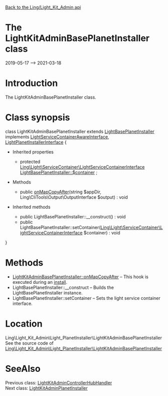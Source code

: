 [Back to the Ling/Light_Kit_Admin api](https://github.com/lingtalfi/Light_Kit_Admin/blob/master/doc/api/Ling/Light_Kit_Admin.md)



The LightKitAdminBasePlanetInstaller class
================
2019-05-17 --> 2021-03-18






Introduction
============

The LightKitAdminBasePlanetInstaller class.



Class synopsis
==============


class <span class="pl-k">LightKitAdminBasePlanetInstaller</span> extends [LightBasePlanetInstaller](https://github.com/lingtalfi/Light_PlanetInstaller/blob/master/doc/api/Ling/Light_PlanetInstaller/PlanetInstaller/LightBasePlanetInstaller.md) implements [LightServiceContainerAwareInterface](https://github.com/lingtalfi/Light/blob/master/doc/api/Ling/Light/ServiceContainer/LightServiceContainerAwareInterface.md), [LightPlanetInstallerInterface](https://github.com/lingtalfi/Light_PlanetInstaller/blob/master/doc/api/Ling/Light_PlanetInstaller/PlanetInstaller/LightPlanetInstallerInterface.md) {

- Inherited properties
    - protected [Ling\Light\ServiceContainer\LightServiceContainerInterface](https://github.com/lingtalfi/Light/blob/master/doc/api/Ling/Light/ServiceContainer/LightServiceContainerInterface.md) [LightBasePlanetInstaller::$container](#property-container) ;

- Methods
    - public [onMapCopyAfter](https://github.com/lingtalfi/Light_Kit_Admin/blob/master/doc/api/Ling/Light_Kit_Admin/Light_PlanetInstaller/LightKitAdminBasePlanetInstaller/onMapCopyAfter.md)(string $appDir, Ling\CliTools\Output\OutputInterface $output) : void

- Inherited methods
    - public LightBasePlanetInstaller::__construct() : void
    - public LightBasePlanetInstaller::setContainer([Ling\Light\ServiceContainer\LightServiceContainerInterface](https://github.com/lingtalfi/Light/blob/master/doc/api/Ling/Light/ServiceContainer/LightServiceContainerInterface.md) $container) : void

}






Methods
==============

- [LightKitAdminBasePlanetInstaller::onMapCopyAfter](https://github.com/lingtalfi/Light_Kit_Admin/blob/master/doc/api/Ling/Light_Kit_Admin/Light_PlanetInstaller/LightKitAdminBasePlanetInstaller/onMapCopyAfter.md) &ndash; This hook is executed during an [install](https://github.com/lingtalfi/TheBar/blob/master/discussions/import-install.md#summary).
- LightBasePlanetInstaller::__construct &ndash; Builds the LightBasePlanetInstaller instance.
- LightBasePlanetInstaller::setContainer &ndash; Sets the light service container interface.





Location
=============
Ling\Light_Kit_Admin\Light_PlanetInstaller\LightKitAdminBasePlanetInstaller<br>
See the source code of [Ling\Light_Kit_Admin\Light_PlanetInstaller\LightKitAdminBasePlanetInstaller](https://github.com/lingtalfi/Light_Kit_Admin/blob/master/Light_PlanetInstaller/LightKitAdminBasePlanetInstaller.php)



SeeAlso
==============
Previous class: [LightKitAdminControllerHubHandler](https://github.com/lingtalfi/Light_Kit_Admin/blob/master/doc/api/Ling/Light_Kit_Admin/Light_ControllerHub/LightKitAdminControllerHubHandler.md)<br>Next class: [LightKitAdminPlanetInstaller](https://github.com/lingtalfi/Light_Kit_Admin/blob/master/doc/api/Ling/Light_Kit_Admin/Light_PlanetInstaller/LightKitAdminPlanetInstaller.md)<br>
